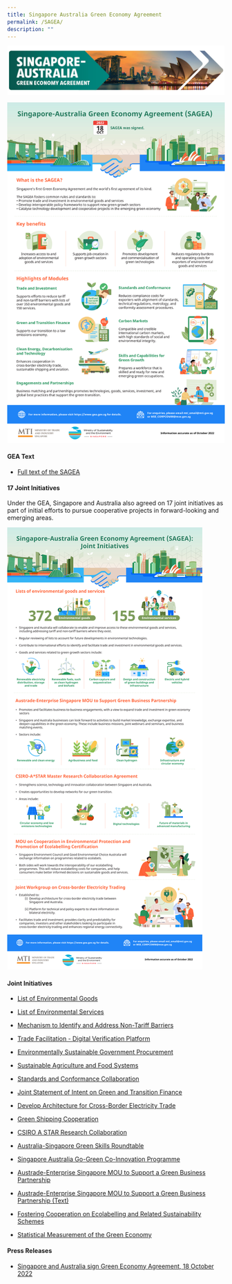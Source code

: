 ```yaml
---
title: Singapore Australia Green Economy Agreement
permalink: /SAGEA/
description: ""
---
```

![](/images/GEA%20banner.jpeg)

![](/images/Singapore-Australia%20Green%20Economy%20Agreement%20(SAGEA)_v3.jpg)
	
#### GEA Text

* [Full text of the SAGEA](https://go.gov.sg/sagea-gea)


#### 17 Joint Initiatives

Under the GEA, Singapore and Australia also agreed on 17 joint initiatives as part of initial efforts to pursue cooperative projects in forward-looking and emerging areas. 

![](/images/Singapore-Australia%20Green%20Economy%20Agreement%20Joint%20Initiatives_v3.jpg)

#### Joint Initiatives

* [List of Environmental Goods](https://go.gov.sg/sagea-environmental-goods-list)
	
* [List of Environmental Services](https://go.gov.sg/sagea-environmental-services-list)
	
* [Mechanism to Identify and Address Non-Tariff Barriers](https://go.gov.sg/sagea-non-tariff-barriers-mechanism)
	
* [Trade Facilitation - Digital Verification Platform](https://go.gov.sg/sagea-digital-verification-platform)
	
* [Environmentally Sustainable Government Procurement](https://go.gov.sg/sagea-green-gp)
	
* [Sustainable Agriculture and Food Systems](https://go.gov.sg/sagea-sustainable-agriculture)
	
* [Standards and Conformance Collaboration](https://go.gov.sg/sagea-standards-conformance)
	
* [Joint Statement of Intent on Green and Transition Finance](https://go.gov.sg/sagea-green-finance-joint-statement)
	
* [Develop Architecture for Cross-Border Electricity Trade](https://go.gov.sg/sagea-crossborder-electricity-architecture)
	
* [Green Shipping Cooperation](https://go.gov.sg/sagea-green-shipping-cooperation)
	
* [CSIRO A STAR Research Collaboration](https://go.gov.sg/sagea-mrca)
	
* [Australia-Singapore Green Skills Roundtable](https://go.gov.sg/sagea-asgsr)
	
* [Singapore Australia Go-Green Co-Innovation Programme](https://go.gov.sg/sagea-cip)
	
* [Austrade-Enterprise Singapore MOU to Support a Green Business Partnership](https://go.gov.sg/sagea-austrade-enterprisesg-mou)

* [Austrade-Enterprise Singapore MOU to Support a Green Business Partnership (Text)](https://go.gov.sg/sagea-esgaustrademou)
	
* [Fostering Cooperation on Ecolabelling and Related Sustainability Schemes](https://go.gov.sg/sagea-ecolabelling)
	
* [Statistical Measurement of the Green Economy](https://go.gov.sg/sagea-statistical-measurement)

#### Press Releases

* [Singapore and Australia sign Green Economy Agreement, 18 October 2022](https://www.mti.gov.sg/-/media/MTI/Newsroom/Press-Releases/2022/10/MTI-MSE-Press-release-and-Factsheet-on-the-SAGEA.pdf)